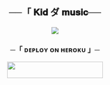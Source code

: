 <h2 align="center">
    ──「  𝐊𝐢𝐝 ダ 𝐦𝐮𝐬𝐢𝐜──


<p align="center">
  <img src="https://telegra.ph/file/c42aac6229682b2f93b18.jpg">
</p>

<h3 align="center">
    ─「 ᴅᴇᴩʟᴏʏ ᴏɴ ʜᴇʀᴏᴋᴜ 」─
</h3>

<p align="center"><a href="https://dashboard.heroku.com/new?template=https://github.com/dattudd/Kid-x-music"> <img src="https://img.shields.io/badge/Deploy%20On%20Heroku-black?style=for-the-badge&logo=heroku" width="220" height="38.45"/></a></p>
